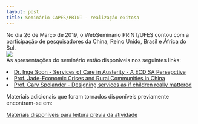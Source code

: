 ```yaml
---
layout: post
title: Seminário CAPES/PRINT - realização exitosa
---
```


<p>No dia 26 de Março de 2019, o WebSeminário PRINT/UFES contou com a participação de pesquisadores da China, Reino Unido, Brasil e África do Sul.</br>
<img src="{{ site.baseurl }}/images/2019-03-26-capes-print-video.jpg" class="fit image">
<br/>
As apresentações do seminário estão disponíveis nos seguintes links:
<li><a href="{{ site.baseurl }}/files/2019-03-26-Inge-Soon-Services of Care in Austerity - A ECD SA Persepctive.pdf">Dr. Inge Soon - Services of Care in Austerity - A ECD SA Persepctive</a></li>
<li><a href="{{ site.baseurl }}/files/20190326-Jade-Economic Crises and Rural Communities in China.pdf"> Prof. Jade-Economic Crises and Rural Communities in China</a></li>
<li><a href="{{ site.baseurl }}/files/2019-03-26-Spolander - Designing services as if children really mattered.pdf">Prof. Gary Spolander - Designing services as if children really mattered</a></li>

Materiais adicionais que foram tornados disponíveis previamente encontram-se em:

<a href="https://professor.borges.net.br/s/2019-03-26-CAPESPrint-Materiais">Materiais disponíveis para leitura prévia da atividade </a>
<br/>


